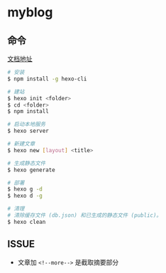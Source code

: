 # myblog

## 命令

[文档地址](https://hexo.io/zh-cn/docs/)

```bash
# 安装
$ npm install -g hexo-cli

# 建站
$ hexo init <folder>
$ cd <folder>
$ npm install

# 启动本地服务
$ hexo server

# 新建文章
$ hexo new [layout] <title>

# 生成静态文件
$ hexo generate

# 部署
$ hexo g -d
$ hexo d -g

# 清理
# 清除缓存文件 (db.json) 和已生成的静态文件 (public)。
$ hexo clean

```

## ISSUE

* 文章加 ```<!--more-->``` 是截取摘要部分
